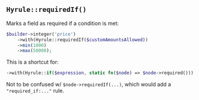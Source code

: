 ## `Hyrule::requiredIf()`

Marks a field as required if a condition is met:

```php
$builder->integer('price')
    ->with(Hyrule::requiredIf($customAmountsAllowed))
    ->min(1000)
    ->max(50000);
```

This is a shortcut for:

```php
->with(Hyrule::if($expression, static fn($node) => $node->required()))
```


Not to be confused w/ `$node->requiredIf(...)`, which would add a `"required_if:..."` rule.

